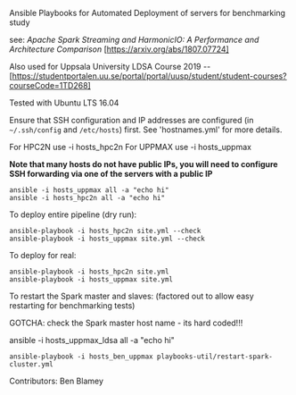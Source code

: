 Ansible Playbooks for Automated Deployment of servers for benchmarking study

see: 
_Apache Spark Streaming and HarmonicIO: A Performance and Architecture Comparison_ [https://arxiv.org/abs/1807.07724]

Also used for Uppsala University LDSA Course 2019 --  [https://studentportalen.uu.se/portal/portal/uusp/student/student-courses?courseCode=1TD268]

Tested with Ubuntu LTS 16.04

Ensure that SSH configuration and IP addresses are configured (in `~/.ssh/config` and `/etc/hosts`) first. See 'hostnames.yml' for more details.

For HPC2N use -i hosts_hpc2n
For UPPMAX use -i hosts_uppmax

**Note that many hosts do not have public IPs, you will need to configure SSH forwarding via one of the servers with a public IP**

```
ansible -i hosts_uppmax all -a "echo hi"
ansible -i hosts_hpc2n all -a "echo hi"
```

To deploy entire pipeline (dry run):

```
ansible-playbook -i hosts_hpc2n site.yml --check
ansible-playbook -i hosts_uppmax site.yml --check
```

To deploy for real:
```
ansible-playbook -i hosts_hpc2n site.yml
ansible-playbook -i hosts_uppmax site.yml
```

To restart the Spark master and slaves:
(factored out to allow easy restarting for benchmarking tests)

GOTCHA: check the Spark master host name - its hard coded!!!


ansible -i hosts_uppmax_ldsa all -a "echo hi"


```
ansible-playbook -i hosts_ben_uppmax playbooks-util/restart-spark-cluster.yml
```

Contributors: Ben Blamey
